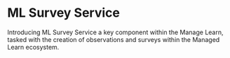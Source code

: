 # ML Survey Service

Introducing ML Survey Service a key component within the Manage Learn, tasked with the creation of observations and surveys within the Managed Learn ecosystem.
